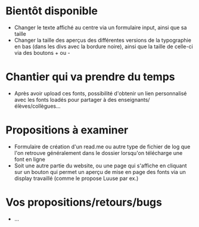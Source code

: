 # Bientôt disponible
- Changer le texte affiché au centre via un formulaire input, ainsi que sa taille
- Changer la taille des aperçus des différentes versions de la typographie en bas (dans les divs avec la bordure noire), ainsi que la taille de celle-ci via des boutons + ou - 

# Chantier qui va prendre du temps
- Après avoir upload ces fonts, possibilité d'obtenir un lien personnalisé avec les fonts loadés pour partager à des enseignants/élèves/collègues...

# Propositions à examiner 
- Formulaire de création d'un read.me ou autre type de fichier de log que l'on retrouve généralement dans le dossier lorsqu'on télécharge une font en ligne
- Soit une autre partie du website, ou une page qui s'affiche en cliquant sur un bouton qui permet un aperçu de mise en page des fonts via un display travaillé (comme le propose Luuse par ex.)

# Vos propositions/retours/bugs 
- ...
